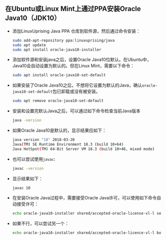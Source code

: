 ##   在Ubuntu或Linux Mint上通过PPA安装Oracle Java10（JDK10）

* 添加LinuxUprising Java PPA 仓库到软件源，然后通过命令安装：

  ```bash
  sudo add-apt-repository ppa:linuxuprising/java
  sudo apt update
  sudo apt install oracle-java10-installer
  ```

* 添加软件源和安装java之后，设置Oracle Java10位默认。在Ubuntu中，Java10会自动设置为默认的。但在Linux Mint，需要以下命令：

  ```bash
  sudo apt install oracle-java10-set-default
  ```

  

* 如果安装了Oracle Java10之后，不想将它设置为默认的Java，确认`oracle-java10-set-default`包已卸载或没有被安装。

  ```bash
  sudo apt remove oracle-java10-set-default
  ```

* 安装和设置完默认Java之后，可以通过如下命令检查当前Java版本

  ```bash
  java -version
  ```

* 如果Oracle Java10是默认的，显示结果应如下：

  ```bash
  java version "10" 2018-03-20
  Java(TM) SE Runtime Environment 18.3 (build 10+64)
  Java HotSpot(TM) 64-Bit Server VM 18.3 (build 10+46, mixed mode)
  ```

  

* 也可以尝试使用`javac`:

  ```bash
  javac -version
  ```

* 显示结果如下：

  ```bash
  javac 10
  ```

* 在安装Oracle Java过程中，需要接受Oracle Java许可，可以使用如下命令自动接受许可：

  ```bash
  echo oracle-java10-installer shared/accepted-oracle-license-vl-l select true | sudo /usr/bin/debconf-set-selections
  ```

* 如果不行，可以尝试另一个：

  ```bash
  echo oracle-java10-installer shared/accepted-oracle-licence-vl-l boolean true | sudo /usr/bin/debconf-set-selections
  ```

  